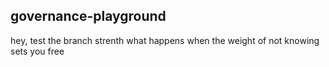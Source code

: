 ## governance-playground
hey, test the branch strenth 
what happens when the weight of 
not knowing sets you free
